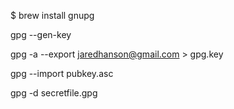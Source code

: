  $ brew install gnupg

gpg --gen-key

gpg -a --export jaredhanson@gmail.com > gpg.key


gpg --import pubkey.asc

gpg -d secretfile.gpg
